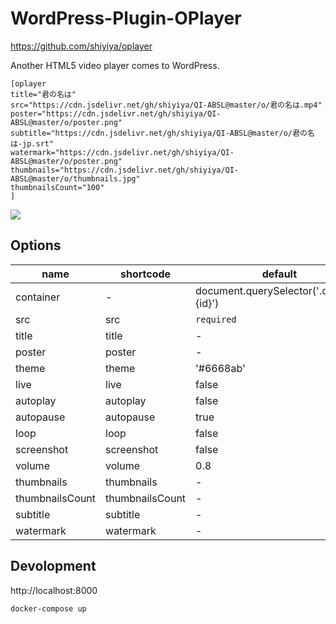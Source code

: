 # WordPress-Plugin-OPlayer

https://github.com/shiyiya/oplayer

Another HTML5 video player comes to WordPress.

```
[oplayer
title="君の名は"
src="https://cdn.jsdelivr.net/gh/shiyiya/QI-ABSL@master/o/君の名は.mp4"
poster="https://cdn.jsdelivr.net/gh/shiyiya/QI-ABSL@master/o/poster.png"
subtitle="https://cdn.jsdelivr.net/gh/shiyiya/QI-ABSL@master/o/君の名は-jp.srt"
watermark="https://cdn.jsdelivr.net/gh/shiyiya/QI-ABSL@master/o/poster.png"
thumbnails="https://cdn.jsdelivr.net/gh/shiyiya/QI-ABSL@master/o/thumbnails.jpg"
thumbnailsCount="100"
]
```

![](https://pic.peo.pw/a/2022/10/21/635223f766bc0.png)

## Options

| name            | shortcode       | default                                 |
| --------------- | --------------- | --------------------------------------- |
| container       | -               | document.querySelector('.oplayer-{id}') |
| src             | src             | `required`                              |
| title           | title           | -                                       |
| poster          | poster          | -                                       |
| theme           | theme           | '#6668ab'                               |
| live            | live            | false                                   |
| autoplay        | autoplay        | false                                   |
| autopause       | autopause       | true                                    |
| loop            | loop            | false                                   |
| screenshot      | screenshot      | false                                   |
| volume          | volume          | 0.8                                     |
| thumbnails      | thumbnails      | -                                       |
| thumbnailsCount | thumbnailsCount | -                                       |
| subtitle        | subtitle        | -                                       |
| watermark       | watermark       | -                                       |

## Devolopment

http://localhost:8000

```shell
docker-compose up
```
